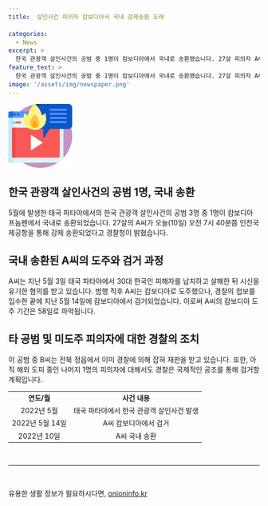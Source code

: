 ```yaml
---
title:  살인사건 피의자 캄보디아서 국내 강제송환 도래

categories:
  - News
excerpt: >
  한국 관광객 살인사건의 공범 중 1명이 캄보디아에서 국내로 송환됐습니다. 27살 피의자 A씨는 태국에서 한국인 피해자를 납치하고 살해한 혐의를 받고 있으며, 첩보를 입수한 경찰에 의해 캄보디아에서 검거됐습니다. 다른 공범 B씨는 이미 국내에서 재판을 받고 있으며, 남은 1명도 국제공조를 통해 검거할 예정입니다. A씨의 송환으로 사건의 진행이 더욱 주목받고 있습니다. (총 147자)
feature_text: >
  한국 관광객 살인사건의 공범 중 1명이 캄보디아에서 국내로 송환됐습니다. 27살 피의자 A씨는 태국에서 한국인 피해자를 납치하고 살해한 혐의를 받고 있으며, 첩보를 입수한 경찰에 의해 캄보디아에서 검거됐습니다. 다른 공범 B씨는 이미 국내에서 재판을 받고 있으며, 남은 1명도 국제공조를 통해 검거할 예정입니다. A씨의 송환으로 사건의 진행이 더욱 주목받고 있습니다. (총 147자)
image: '/assets/img/newspaper.png'
---
```


<p><img src="/assets/img/news.png" alt="rentncar 속보" /></p>

<h2>한국 관광객 살인사건의 공범 1명, 국내 송환</h2>

<p data-ke-size="size16">5월에 발생한 태국 파타야에서의 한국 관광객 살인사건의 공범 3명 중 1명이 캄보디아 프놈펜에서 국내로 송환되었습니다. 27살의 A씨가 오늘(10일) 오전 7시 40분쯤 인천국제공항을 통해 강제 송환되었다고 경찰청이 밝혔습니다.</p>

<h2 data-ke-size="size26">국내 송환된 A씨의 도주와 검거 과정</h2>

<p data-ke-size="size16">A씨는 지난 5월 3일 태국 파타야에서 30대 한국인 피해자를 납치하고 살해한 뒤 시신을 유기한 혐의를 받고 있습니다. 범행 직후 A씨는 캄보디아로 도주했으나, 경찰의 첩보를 입수한 끝에 지난 5월 14일에 캄보디아에서 검거되었습니다. 이로써 A씨의 캄보디아 도주 기간은 58일로 파악됩니다.</p>

<h2 data-ke-size="size26">타 공범 및 미도주 피의자에 대한 경찰의 조치</h2>

<p data-ke-size="size16">이 공범 중 B씨는 전북 정읍에서 이미 경찰에 의해 잡혀 재판을 받고 있습니다. 또한, 아직 해외 도피 중인 나머지 1명의 피의자에 대해서도 경찰은 국제적인 공조를 통해 검거할 계획입니다.</p>

<table>
    <tr>
        <td style="text-align: center; height: 17px;"><b>연도/월</b></td>
        <td style="text-align: center; height: 17px;"><b>사건 내용</b></td>
    </tr>
    <tr>
        <td style="text-align: center; height: 17px;">2022년 5월</td>
        <td style="text-align: center; height: 17px;">태국 파타야에서 한국 관광객 살인사건 발생</td>
    </tr>
    <tr>
        <td style="text-align: center; height: 17px;">2022년 5월 14일</td>
        <td style="text-align: center; height: 17px;">A씨 캄보디아에서 검거</td>
    </tr>
    <tr>
        <td style="text-align: center; height: 17px;">2022년 10일</td>
        <td style="text-align: center; height: 17px;">A씨 국내 송환</td>
    </tr>
</table>

<p data-ke-size="size16">&nbsp;</p>

<hr>

<p data-ke-size="size16">&nbsp;</p>
유용한 생활 정보가 필요하시다면, <a href="https://onioninfo.kr" rel="dofollow">onioninfo.kr</a>


